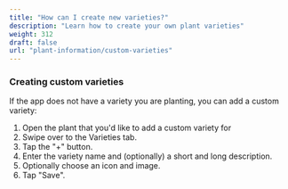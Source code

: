 ```yaml
---
title: "How can I create new varieties?"
description: "Learn how to create your own plant varieties"
weight: 312
draft: false
url: "plant-information/custom-varieties"
---
```


### Creating custom varieties
If the app does not have a variety you are planting, you can add a custom variety:

1. Open the plant that you'd like to add a custom variety for
2. Swipe over to the Varieties tab.
3. Tap the "+" button.
4. Enter the variety name and (optionally) a short and long description.
5. Optionally choose an icon and image.
5. Tap "Save".
